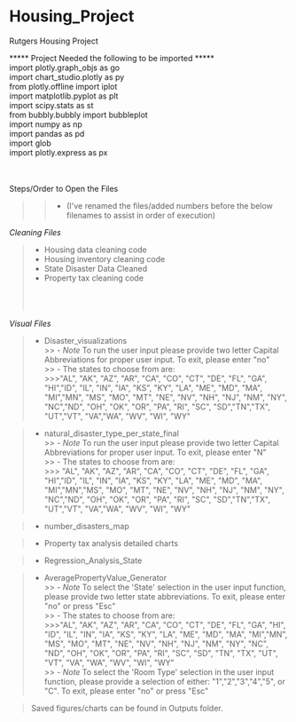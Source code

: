 # Housing_Project
Rutgers Housing Project


***** Project Needed the following to be imported ***** <br>
import plotly.graph_objs as go <br>
import chart_studio.plotly as py <br>
from plotly.offline import iplot <br>
import matplotlib.pyplot as plt <br>
import scipy.stats as st <br>
from bubbly.bubbly import bubbleplot <br>
import numpy as np <br>
import pandas as pd <br>
import glob <br>
import plotly.express as px <br>
<br><br>



Steps/Order to Open the Files <br>
>> - (I've renamed the files/added numbers before the below filenames to assist in order of execution)

*Cleaning Files* <br>
> - Housing data cleaning code<br>
> - Housing inventory cleaning code<br>
> - State Disaster Data Cleaned<br>
> - Property tax cleaning code<br>
<br><br><br>

*Visual Files* <br>
> - Disaster_visualizations<br>
    >> - *Note* To run the user input please provide two letter Capital Abbreviations for proper user input. To exit, please enter "no" <br>
    >> -  The states to choose from are:<br>
    >>>"AL", "AK", "AZ", "AR", "CA", "CO", "CT", "DE", "FL", "GA", "HI","ID", "IL", "IN", "IA", "KS", "KY", "LA", "ME", "MD", "MA", "MI","MN",       "MS", "MO", "MT", "NE", "NV", "NH", "NJ", "NM", "NY", "NC","ND", "OH", "OK", "OR", "PA", "RI", "SC", "SD","TN","TX", "UT","VT",      "VA","WA", "WV", "WI", "WY" <br>

> - natural_disaster_type_per_state_final<br>
     >> - *Note* To run the user input please provide two letter Capital Abbreviations for proper user input. To exit, please enter "N" <br>
      >> - The states to choose from are:<br>
      >>> "AL", "AK", "AZ", "AR", "CA", "CO", "CT", "DE", "FL", "GA", "HI","ID", "IL", "IN", "IA", "KS", "KY", "LA", "ME", "MD", "MA", "MI","MN","MS", "MO", "MT", "NE", "NV", "NH", "NJ", "NM", "NY", "NC","ND", "OH", "OK", "OR", "PA", "RI", "SC", "SD","TN","TX", "UT","VT",      "VA","WA", "WV", "WI", "WY" <br>

> - number_disasters_map<br>

> - Property tax analysis detailed charts<br>

> - Regression_Analysis_State<br>

> - AveragePropertyValue_Generator<br>
    >> - *Note* To select the 'State' selection in the user input function, please provide two letter state abbreviations. To exit, please enter "no" or press "Esc" <br>
    >> -  The states to choose from are:<br>
    >>>"AL", "AK", "AZ", "AR", "CA", "CO", "CT", "DE", "FL", "GA", "HI", "ID", "IL", "IN", "IA", "KS", "KY", "LA", "ME", "MD", "MA", "MI","MN", "MS", "MO", "MT", "NE", "NV", "NH", "NJ", "NM", "NY", "NC", "ND", "OH", "OK", "OR", "PA", "RI", "SC", "SD", "TN", "TX", "UT", "VT", "VA", "WA", "WV", "WI", "WY" <br>
    >> - *Note* To select the 'Room Type' selection in the user input function, please provide a selection of either: "1","2","3","4","5", or "C". To exit, please enter "no" or press "Esc" <br>
    
> Saved figures/charts can be found in Outputs folder.
